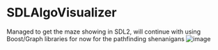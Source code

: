 # SDLAlgoVisualizer
Managed to get the maze showing in SDL2, will continue with using Boost/Graph libraries for now for the pathfinding shenanigans
![image](https://github.com/Xbz-24/SDLAlgovisualizer/assets/68678258/3cd90c5c-192c-4aaf-813b-24b6a3c68c8c)

